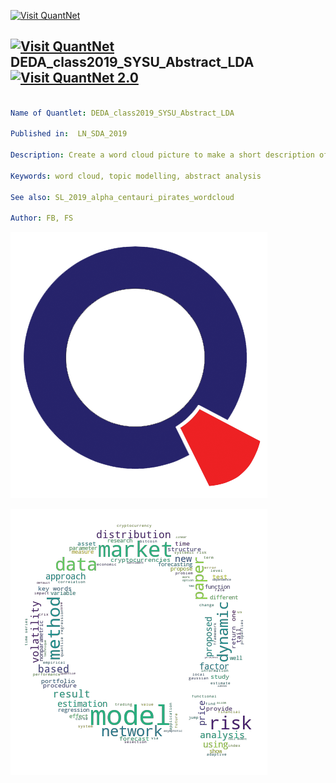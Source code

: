 [<img src="https://github.com/QuantLet/Styleguide-and-FAQ/blob/master/pictures/banner.png" width="888" alt="Visit QuantNet">](http://quantlet.de/)

## [<img src="https://github.com/QuantLet/Styleguide-and-FAQ/blob/master/pictures/qloqo.png" alt="Visit QuantNet">](http://quantlet.de/) **DEDA_class2019_SYSU_Abstract_LDA** [<img src="https://github.com/QuantLet/Styleguide-and-FAQ/blob/master/pictures/QN2.png" width="60" alt="Visit QuantNet 2.0">](http://quantlet.de/)

```yaml

Name of Quantlet: DEDA_class2019_SYSU_Abstract_LDA

Published in:  LN_SDA_2019

Description: Create a word cloud picture to make a short description of 130 abstracts

Keywords: word cloud, topic modelling, abstract analysis

See also: SL_2019_alpha_centauri_pirates_wordcloud

Author: FB, FS

```

![Picture1](qletlogo_tr.png)

![Picture2](wordcloud_abstract.png)